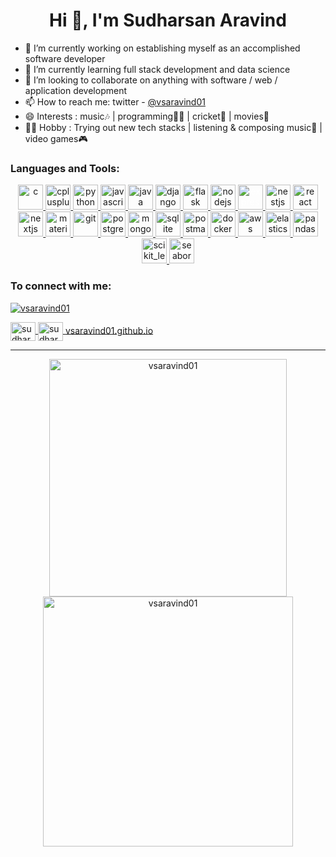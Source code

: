<h1 align="center">Hi 👋, I'm Sudharsan Aravind</h1>

- 🔭 I’m currently working on establishing myself as an accomplished software developer
- 🌱 I’m currently learning full stack development and data science
- 🤝 I’m looking to collaborate on anything with software / web / application development
- 📫 How to reach me: twitter - [@vsaravind01](https://twitter.com/vsaravind01)
- 😄 Interests : music🎶 | programming👨‍💻 | cricket🏏 | movies🍿
- 🚴‍♂️ Hobby : Trying out new tech stacks | listening & composing music🎹 | video games🎮


<h3 align="left">Languages and Tools:</h3>
<p align="center">
  <a href="https://www.cprogramming.com/" target="_blank" rel="noreferrer">
    <img src="https://skillicons.dev/icons?i=c" alt="c" width="40" height="40" />
  </a>
  <a href="https://www.w3schools.com/cpp/" target="_blank" rel="noreferrer">
    <img src="https://skillicons.dev/icons?i=cpp" alt="cplusplus" width="40" height="40" />
  </a>
  <a href="https://www.python.org" target="_blank" rel="noreferrer">
    <img src="https://skillicons.dev/icons?i=py" alt="python" width="40" height="40" />
  </a>
  <a href="https://developer.mozilla.org/en-US/docs/Web/JavaScript" target="_blank" rel="noreferrer">
    <img src="https://skillicons.dev/icons?i=js" alt="javascript" width="40" height="40" />
  </a>
  <a href="https://www.java.com" target="_blank" rel="noreferrer">
    <img src="https://skillicons.dev/icons?i=java" alt="java" width="40" height="40" />
  </a>
  <a href="https://www.djangoproject.com/" target="_blank" rel="noreferrer">
    <img src="https://skillicons.dev/icons?i=django" alt="django" width="40" height="40" />
  </a>
  <a href="https://flask.palletsprojects.com/" target="_blank" rel="noreferrer">
    <img src="https://skillicons.dev/icons?i=flask" alt="flask" width="40" height="40" />
  </a>
  <a href="https://nodejs.org" target="_blank" rel="noreferrer">
    <img src="https://skillicons.dev/icons?i=nodejs" alt="nodejs" width="40" height="40" />
  </a>
  <a href="https://expressjs.com" target="_blank" rel="noreferrer">
    <img src="https://skillicons.dev/icons?i=express" alt="express" style="color: white;" width="40" height="40" />
  </a>
  <a href="https://nestjs.com" target="_blank" rel="noreferrer">
    <img src="https://skillicons.dev/icons?i=nestjs" alt="nestjs" width="40" height="40" />
  </a>
  <a href="https://reactjs.org/" target="_blank" rel="noreferrer">
    <img src="https://skillicons.dev/icons?i=react" alt="react" width="40" height="40" />
  </a>
  <a href="https://nextjs.org" target="_blank" rel="noreferrer">
    <img src="https://skillicons.dev/icons?i=nextjs" alt="nextjs" width="40" height="40" />
  </a>
  <a href="https://mui.com/" target="_blank" rel="noreferrer">
    <img src="https://skillicons.dev/icons?i=materialui" alt="material-ui" width="40" height="40" />
  </a>
  <a href="https://git-scm.com/" target="_blank" rel="noreferrer">
    <img src="https://skillicons.dev/icons?i=git" alt="git" width="40" height="40" />
  </a>
  <a href="https://www.postgresql.org" target="_blank" rel="noreferrer">
    <img src="https://skillicons.dev/icons?i=postgres" alt="postgresql" width="40" height="40" />
  </a>
  <a href="https://www.mongodb.com/" target="_blank" rel="noreferrer">
    <img src="https://skillicons.dev/icons?i=mongodb" alt="mongodb" width="40" height="40" />
  </a>
  <a href="https://www.sqlite.org/" target="_blank" rel="noreferrer">
    <img src="https://skillicons.dev/icons?i=sqlite" alt="sqlite" width="40" height="40" />
  </a>
  <a href="https://postman.com" target="_blank" rel="noreferrer">
    <img src="https://skillicons.dev/icons?i=postman" alt="postman" width="40" height="40" />
  </a>
  <a href="https://www.docker.com" target="_blank" rel="noreferrer">
    <img src="https://skillicons.dev/icons?i=docker" alt="docker" width="40" height="40" />
  </a>
  <a href="https://aws.amazon.com" target="_blank" rel="noreferrer">
    <img src="https://skillicons.dev/icons?i=aws" alt="aws" width="40" height="40" />
  </a>
  <a href="https://www.elastic.co" target="_blank" rel="noreferrer"> 
    <img src="https://www.vectorlogo.zone/logos/elastic/elastic-icon.svg"  alt="elasticsearch" width="40" height="40"/> 
  </a>
  <a href="https://pandas.pydata.org/" target="_blank" rel="noreferrer">
    <img src="https://pandas.pydata.org/static/img/pandas_secondary_white.svg" alt="pandas" width="40" height="40" />
  </a>
  <a href="https://scikit-learn.org/" target="_blank" rel="noreferrer">
    <img src="https://upload.wikimedia.org/wikipedia/commons/0/05/Scikit_learn_logo_small.svg" alt="scikit_learn" width="40" height="40" />
  </a>
  <a href="https://seaborn.pydata.org/" target="_blank" rel="noreferrer">
    <img src="https://seaborn.pydata.org/_images/logo-mark-lightbg.svg" alt="seaborn" width="40" height="40" />
  </a>
</p>

<h3 align="left">To connect with me:</h3>
<p align="left">
  <p align="left">
    <a href="https://twitter.com/vsaravind01" target="blank">
      <img src="https://img.shields.io/twitter/follow/vsaravind01?logo=twitter&style=for-the-badge" alt="vsaravind01" />
    </a>
  </p>
  <a href="https://linkedin.com/in/sudharsan-aravind-v-18826a1aa" target="blank">
    <img align="center" src="https://skillicons.dev/icons?i=linkedin" alt="sudharsan-aravind-v-18826a1aa" height="30" width="40" />
  </a>
  <a href="https://instagram.com/sudharsan_aravind" target="blank">
    <img align="center" src="https://skillicons.dev/icons?i=instagram" alt="sudharsan_aravind" height="30" width="40" />
  </a>
  <a href="https://vsaravind01.github.io" target="blank">
    vsaravind01.github.io
  </a>
</p>

<hr>

<p align="center">
  <img align="center" src="https://github-readme-stats.vercel.app/api?username=vsaravind01&show_icons=true&locale=en&theme=tokyonight&hide_border=true" alt="vsaravind01" style="width: 380px;"/> 
  <img align="center" src="http://github-readme-streak-stats.herokuapp.com?user=vsaravind01&theme=tokyonight&hide_border=true&fire=DD5035&ring=CF7B1DD4" alt="vsaravind01" style="width: 400px;"/>
</p>

